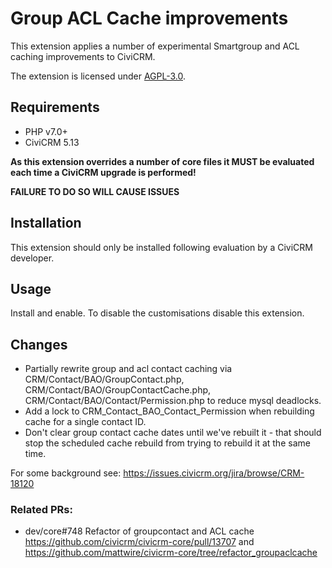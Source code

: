 # Group ACL Cache improvements

This extension applies a number of experimental Smartgroup and ACL caching improvements to CiviCRM.

The extension is licensed under [AGPL-3.0](LICENSE.txt).

## Requirements

* PHP v7.0+
* CiviCRM 5.13

**As this extension overrides a number of core files it MUST be evaluated each time a CiviCRM upgrade is performed!**

**FAILURE TO DO SO WILL CAUSE ISSUES**

## Installation

This extension should only be installed following evaluation by a CiviCRM developer.

## Usage

Install and enable.  To disable the customisations disable this extension.

## Changes

* Partially rewrite group and acl contact caching via CRM/Contact/BAO/GroupContact.php, CRM/Contact/BAO/GroupContactCache.php, CRM/Contact/BAO/Contact/Permission.php to reduce mysql deadlocks.
* Add a lock to CRM_Contact_BAO_Contact_Permission when rebuilding cache for a single contact ID.
* Don't clear group contact cache dates until we've rebuilt it - that should stop the scheduled cache rebuild from trying to rebuild it at the same time.  

For some background see: https://issues.civicrm.org/jira/browse/CRM-18120

### Related PRs:
  * dev/core#748 Refactor of groupcontact and ACL cache https://github.com/civicrm/civicrm-core/pull/13707 and https://github.com/mattwire/civicrm-core/tree/refactor_groupaclcache